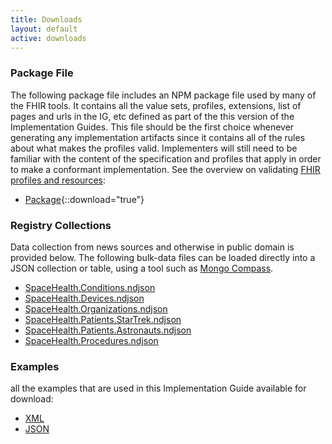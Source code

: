 ```yaml
---
title: Downloads
layout: default
active: downloads
---
```


### Package File

The following package file includes an NPM package file used by many of the FHIR tools.  It contains all the value sets, profiles, extensions, list of pages and urls in the IG, etc defined as part of the this version of the Implementation Guides. This file should be the first choice whenever generating any implementation artifacts since it contains all of the rules about what makes the profiles valid. Implementers will still need to be familiar with the content of the specification and profiles that apply in order to make a conformant implementation. See the overview on validating [FHIR profiles and resources]({{site.data.fhir.path}}validation.html):

- [Package](package.tgz){::download="true"}


### Registry Collections

Data collection from news sources and otherwise in public domain is provided below.  The following bulk-data files can be loaded directly into a JSON collection or table, using a tool such as [Mongo Compass](https://www.mongodb.com/products/compass).  

- [SpaceHealth.Conditions.ndjson](SpaceHealth.Conditions.ndjson)
- [SpaceHealth.Devices.ndjson](SpaceHealth.Devices.ndjson)
- [SpaceHealth.Organizations.ndjson](SpaceHealth.Organizations.ndjson)
- [SpaceHealth.Patients.StarTrek.ndjson](SpaceHealth.Patients.StarTrek.ndjson)
- [SpaceHealth.Patients.Astronauts.ndjson](SpaceHealth.Patients.Astronauts.ndjson)
- [SpaceHealth.Procedures.ndjson](SpaceHealth.Procedures.ndjson)


### Examples

all the examples that are used in this Implementation Guide available for download:

- [XML](space-health-registry-examples.xml.zip)
- [JSON](space-health-registry-examples.json.zip)


<!-- ### Postman Examples

Examples of the API calls in this guide are available in [Postman](https://www.postman.com/) format.

- [Postman Collection](NationalDirectory.PostmanCollection.json.zip)

### Downloadable Copy of Entire Specification

A downloadable version of this IG is available so it can be hosted locally:

- [Downloadable Copy](full-ig.zip) -->
